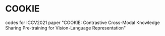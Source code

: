 # COOKIE
codes for ICCV2021 paper "COOKIE: Contrastive Cross-Modal Knowledge Sharing Pre-training for Vision-Language Representation"
